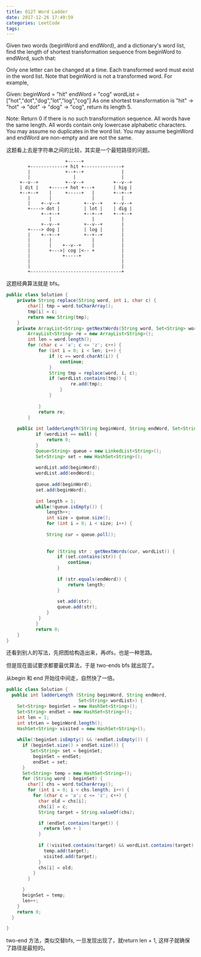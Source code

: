 ```yaml
---
title: 0127 Word Ladder
date: 2017-12-26 17:49:59
categories: LeetCode
tags:
---
```


Given two words (beginWord and endWord), and a dictionary's word list, find the length of shortest transformation sequence from beginWord to endWord, such that:

Only one letter can be changed at a time.
Each transformed word must exist in the word list. Note that beginWord is not a transformed word.
For example,

Given:
beginWord = "hit"
endWord = "cog"
wordList = ["hot","dot","dog","lot","log","cog"]
As one shortest transformation is "hit" -> "hot" -> "dot" -> "dog" -> "cog",
return its length 5.

Note:
Return 0 if there is no such transformation sequence.
All words have the same length.
All words contain only lowercase alphabetic characters.
You may assume no duplicates in the word list.
You may assume beginWord and endWord are non-empty and are not the same.

这题看上去是字符串之间的比较，其实是一个最短路径的问题。




```text
                      +-----+  
        +-------------+ hit +--------------+  
        |             +--+--+              |  
        |                |                 |  
     +--v--+          +--v--+           +--v--+  
     | dit |    +-----+ hot +---+       | hig |  
     +--+--+    |     +-----+   |       +--+--+  
        |       |               |          |  
        |    +--v--+         +--v--+    +--v--+  
        +----> dot |         | lot |    | dig |  
             +--+--+         +--+--+    +--+--+  
                |               |          |  
             +--v--+         +--v--+       |  
        +----> dog |         | log |       |  
        |    +--+--+         +--+--+       |  
        |       |               |          |  
        |       |    +--v--+    |          |  
        |       +--->| cog |<-- +          |  
        |            +-----+               |  
        |                                  |  
        |                                  |  
        +----------------------------------+  
```


这题经典算法就是 bfs。

```java
public class Solution {
    private String replace(String word, int i, char c) {
        char[] tmp = word.toCharArray();
        tmp[i] = c;
        return new String(tmp);
    } 
    private ArrayList<String> getNextWords(String word, Set<String> wordList) {
        ArrayList<String> re = new ArrayList<String>();
        int len = word.length();
        for (char c = 'a'; c <= 'z'; c++) {
            for (int i = 0; i < len; i++) {
                if (c == word.charAt(i)) {
                    continue;
                }
                String tmp = replace(word, i, c);
                if (wordList.contains(tmp)) {
                        re.add(tmp);
                    }
                }
            
            }
            return re;
        }
    
    public int ladderLength(String beginWord, String endWord, Set<String> wordList) {
           if (wordList == null) {
               return 0;
           }
           Queue<String> queue = new LinkedList<String>();
           Set<String> set = new HashSet<String>();
           
           wordList.add(beginWord);
           wordList.add(endWord);
           
           queue.add(beginWord);
           set.add(beginWord);
           
           int length = 1;
           while(!queue.isEmpty()) {
               length++;
               int size = queue.size();
               for (int i = 0; i < size; i++) {
                   
               String cur = queue.poll();
               
               
               for (String str : getNextWords(cur, wordList)) {
                   if (set.contains(str)) {
                       continue;
                   }
                   
                   if (str.equals(endWord)) {
                       return length;
                   }
                   
                   set.add(str);
                   queue.add(str);
               }
            }
           }
           return 0;
    }
}
```

还看到别人的写法，先把图给构造出来，再dfs，也是一种思路。

但是现在面试要求都要最优算法，于是 two-ends bfs 就出现了。

从begin 和 end 开始往中间走，自然快了一倍。

```java
public class Solution {
  public int ladderLength (String beginWord, String endWord, 
                           Set<String> wordList>) {
    Set<String> beginSet = new HashSet<String>();
    Set<String> endSet = new HashSet<String>();
    int len = 1;
    int strLen = beginWord.length();
    HashSet<String> visited = new HashSet<String>();
    
    while(!beginSet.isEmpty() && !endSet.isEmpty()) {
      if (beginSet.size() > endSet.size()) {
         Set<String> set = beginSet;
          beginSet = endSet;
          endSet = set;
      }
      Set<String> temp = new HashSet<String>();
      for (String word : beginSet) {
        char[] chs = word.toCharArray();
        for (int i = 0; i < chs.length; i++) {
          for (char c = 'a'; c <= 'z'; c++) {
            char old = chs[i];
            chs[i] = c;
            String target = String.valueOf(chs);

            if (endSet.contains(target)) {
              return len + 1
            }
            
            if (!visited.contains(target) && wordList.contains(target) {
              temp.add(target);
              visited.add(target);
            }
            chs[i] = old;
          }
        }

      }
      beignSet = temp;
      len++;
    }
    return 0;
  }

}
```

two-end  方法，类似交替bfs, 一旦发现出现了，就return len + 1, 这样子就确保了路径是最短的。
